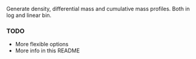 Generate density, differential mass and cumulative mass profiles.
Both in log and linear bin.

### TODO

* More flexible options
* More info in this README
 